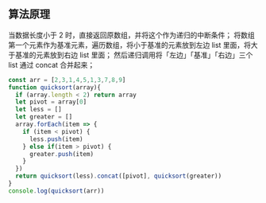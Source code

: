 <!--
 * @Author: 黄遥
 * @Date: 2020-05-17 10:21:29
 * @LastEditors: 黄遥
 * @LastEditTime: 2020-05-17 10:25:55
 * @Description: file content
--> 
## 算法原理
当数据长度小于 2 时，直接返回原数组，并将这个作为递归的中断条件；
将数组第一个元素作为基准元素，遍历数组，将小于基准的元素放到左边 list 里面，将大于基准的元素放到右边 list 里面；
然后递归调用将「左边」「基准」「右边」三个 list 通过 concat 合并起来；

```javascript
const arr = [2,3,1,4,5,1,3,7,8,9]
function quicksort(array){
  if (array.length < 2) return array
  let pivot = array[0]
  let less = []
  let greater = []
  array.forEach(item => {
    if (item < pivot) {
      less.push(item)
    } else if(item > pivot) {
      greater.push(item)
    }
  })
  return quicksort(less).concat([pivot], quicksort(greater))
}
console.log(quicksort(arr))
```